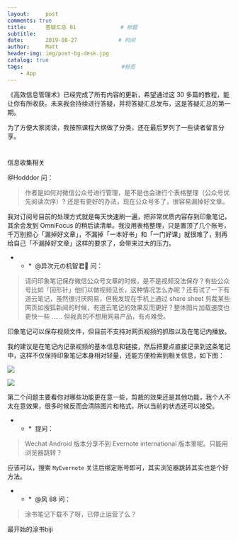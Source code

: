 ```yaml
---
layout:     post           
comments: true
title:      答疑汇总 01              # 标题 
subtitle:   
date:       2019-08-27             # 时间
author:     Matt                   
header-img: img/post-bg-desk.jpg    
catalog: true                      
tags:                               #标签
    - App
---
```


《高效信息管理术》已经完成了所有内容的更新，希望通过这 30 多篇的教程，能让你有所收获。未来我会持续进行答疑，并将答疑汇总发布，这是答疑汇总的第一期。

为了方便大家阅读，我按照课程大纲做了分类，还在最后罗列了一些读者留言分享。

#
信息收集相关

@Hodddor 问：

> 作者是如何对微信公众号进行管理，是不是也会进行个表格整理（公众号优先阅读次序）? 还是有更好的办法，现在公众号多了，很容易漏掉好文章。

我对订阅号目前的处理方式就是每天快速刷一遍，把非常优质内容存到印象笔记，其余会发到 OmniFocus 的稍后读清单。我没用表格整理，只是置顶了几个账号，千万别担心「漏掉好文章」，不漏掉「一本好书」和「一门好课」就很难了，别再给自己「不漏掉好文章」这样的要求了，会带来过大的压力。

* * * 
@异次元の机智君💯 问：

> 请问印象笔记保存微信公众号文章的时候，是不是视频没法保存？有些公众号比如「回形针」他们以做视频见长，这种情况怎么办呢？还有试了一下有道云笔记，虽然很讨厌网易，但我发现在手机上通过 share sheet 剪裁某些网页如搜狐新闻的时候，有道云笔记的效果反而更好？整体图片加载速度也更快一些 …… 但我真的不想用网易产品，有点难受。

印象笔记可以保存视频文件，但目前不支持对网页视频的抓取以及在笔记内播放。

我的建议是在笔记内记录视频的基本信息和链接，然后把要点直接记录到这条笔记中，这样不仅保持印象笔记本身相对轻量，还能方便检索到相关信息，如下图：

![](https://i.imgur.com/iERsk61.jpg)

![](https://i.imgur.com/asux67D.jpg)

第二个问题主要看你对哪些功能更在意一些，剪裁的效果还是其他功能，我个人不太在意效果，很多时候反而会清除图片和格式，所以当前的状态还可以接受。

* * * 
提问：

> Wechat Android 版本分享不到 Evernote international 版本里呢。只能用浏览器跳转？

应该可以，搜索 `MyEvernote` 关注后绑定账号即可，其实浏览器跳转其实也是个好方法。

* * * 
@风 88 问：

> 涂书笔记下载不了呀，已停止运营了么？

最开始的涂书biji
